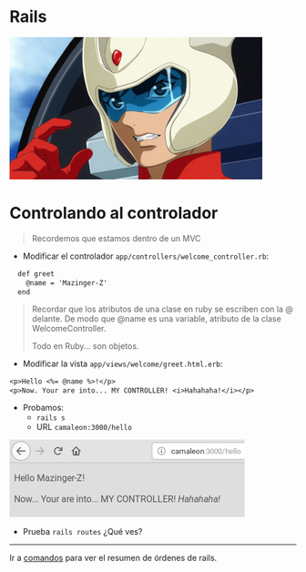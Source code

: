 
# Rails

![](images/koji-kabuto.png)

# Controlando al controlador

> Recordemos que estamos dentro de un MVC

* Modificar el controlador `app/controllers/welcome_controller.rb`:
```
  def greet
    @name = 'Mazinger-Z'
  end
```

> Recordar que los atributos de una clase en ruby se escriben con la @ delante. De modo que @name es una variable, atributo de la clase WelcomeController.
>
> Todo en Ruby... son objetos.

* Modificar la vista `app/views/welcome/greet.html.erb`:
```
<p>Hello <%= @name %>!</p>
<p>Now. Your are into... MY CONTROLLER! <i>Hahahaha!</i></p>
```
* Probamos:
    * `rails s`
    * URL `camaleon:3000/hello`

![](images/05-controller-greets.png)

* Prueba `rails routes` ¿Qué ves?

---

Ir a [comandos](99-commands.md) para ver el resumen de órdenes de rails.
